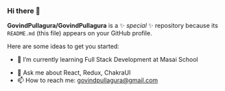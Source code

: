 ### Hi there 👋


**GovindPullagura/GovindPullagura** is a ✨ _special_ ✨ repository because its `README.md` (this file) appears on your GitHub profile.

Here are some ideas to get you started:

<!-- - 🔭 I’m currently working on ... -->
- 🌱 I’m currently learning Full Stack Development at Masai School
<!-- - 👯 I’m looking to collaborate on ... -->
<!-- - 🤔 I’m looking for help with ... -->
- 💬 Ask me about React, Redux, ChakraUI
- 📫 How to reach me: govindpullagura@gmail.com
<!-- - 😄 Pronouns: ... -->
<!-- - ⚡ Fun fact: ... -->

